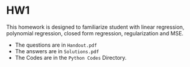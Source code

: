 # HW1

This homework is designed to familiarize student with linear regression, polynomial regression, closed form regression, regularization and MSE.
* The questions are in ```Handout.pdf```
* The answers are in ```Solutions.pdf```
* The Codes are in the ```Python Codes``` Directory.
